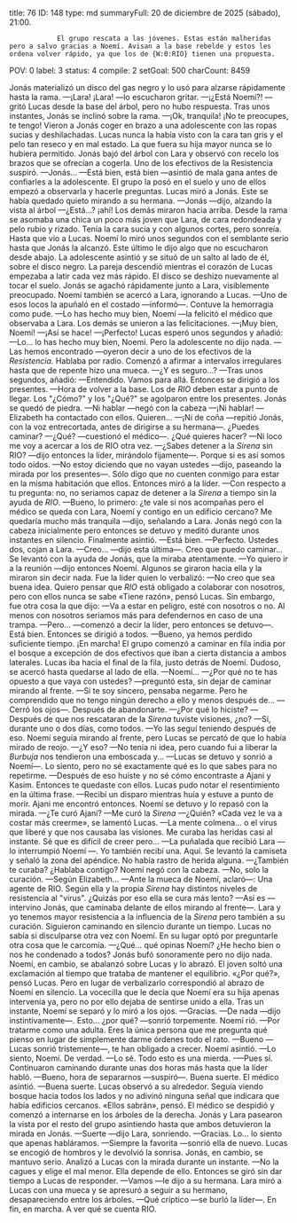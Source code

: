 title:          76
ID:             148
type:           md
summaryFull:    20 de diciembre de 2025 (sábado), 21:00.
                
                El grupo rescata a las jóvenes. Estas están malheridas pero a salvo gracias a Noemí. Avisan a la base rebelde y estos les ordena volver rápido, ya que los de {W:0:RIO} tienen una propuesta.
POV:            0
label:          3
status:         4
compile:        2
setGoal:        500
charCount:      8459


Jonás materializó un disco del gas negro y lo usó para alzarse rápidamente hasta la rama.
—¡Lara! ¡Lara! —lo escucharon gritar. 
—¡¿Está Noemí?! —gritó Lucas desde la base del árbol, pero no hubo respuesta.
Tras unos instantes, Jonás se inclinó sobre la rama.
—¡Ok, tranquila! ¡No te preocupes, te tengo!
Vieron a Jonás coger en brazo a una adolescente con las ropas sucias y deshilachadas. Lucas nunca la había visto con la cara tan gris y el pelo tan reseco y en mal estado. La que fuera su hija mayor nunca se lo hubiera permitido.
Jonás bajó del árbol con Lara y observó con recelo los brazos que se ofrecían a cogerla. Uno de los efectivos de la Resistencia suspiró.
—Jonás...
—Está bien, está bien —asintió de mala gana antes de confiarles a la adolescente.
El grupo la posó en el suelo y uno de ellos empezó a observarla y hacerle preguntas.
Lucas miró a Jonás. Este se había quedado quieto mirando a su hermana.
—Jonás —dijo, alzando la vista al árbol —¿Está...? ¡ahí!
Los demás miraron hacia arriba. Desde la rama se asomaba una chica un poco más joven que Lara, de cara redondeada y pelo rubio y rizado. Tenía la cara sucia y con algunos cortes, pero sonreía.
Hasta que vio a Lucas.
Noemí lo miró unos segundos con el semblante serio hasta que Jonás la alcanzó.
Este último le dijo algo que no escucharon desde abajo. La adolescente asintió y se situó de un salto al lado de él, sobre el disco negro.
La pareja descendió mientras el corazón de Lucas empezaba a latir cada vez más rápido.
El disco se deshizo nuevamente al tocar el suelo. Jonás se agachó rápidamente junto a Lara, visiblemente preocupado. Noemí también se acercó a Lara, ignorando a Lucas.
—Uno de esos locos la apuñaló en el costado —informó—. Contuve la hemorragia como pude.
—Lo has hecho muy bien, Noemí —la felicitó el médico que observaba a Lara.
Los demás se unieron a las felicitaciones.
—¡Muy bien, Noemí!
—¡Así se hace!
—¡Perfecto!
Lucas esperó unos segundos y añadió:
—Lo... lo has hecho muy bien, Noemí.
Pero la adolescente no dijo nada.
—Las hemos encontrado —oyeron decir a uno de los efectivos de la *Resistencia*. Hablaba por radio.
Comenzó a afirmar a intervalos irregulares hasta que de repente hizo una mueca.
—¿Y es seguro...? —Tras unos segundos, añadió: —Entendido. Vamos para allá.
Entonces se dirigió a los presentes.
—Hora de volver a la base. Los de *RIO* deben estar a punto de llegar.
Los "¿Cómo?" y los "¿Qué?" se agolparon entre los presentes. Jonás se quedó de piedra.
—Ni hablar —negó con la cabeza —¡Ni hablar!
—Elizabeth ha contactado con ellos. Quieren...
—¡Ni de coña —repitió Jonás, con la voz entrecortada, antes de dirigirse a su hermana—. ¿Puedes caminar?
—¿Qué? —cuestionó el médico—. ¿Qué quieres hacer?
—Ni loco me voy a acercar a los de RIO otra vez.
—¿Sabes detener a la *Sirena* sin RIO? —dijo entonces la líder, mirándolo fijamente—. Porque si es así somos todo oídos.
—No estoy diciendo que no vayan ustedes —dijo, paseando la mirada por los presentes—. Sólo digo que no cuenten conmigo para estar en la misma habitación que ellos.
Entonces miró a la líder.
—Con respecto a tu pregunta: no, no seriamos capaz de detener a la *Sirena* a tiempo sin la ayuda de *RIO*.
—Bueno, lo primero: ¿te vale si nos acompañas pero el médico se queda con Lara, Noemí y contigo en un edificio cercano? Me quedaría mucho más tranquila —dijo, señalando a Lara.
Jonás negó con la cabeza inicialmente pero entonces se detuvo y meditó durante unos instantes en silencio. Finalmente asintió.
—Está bien.
—Perfecto. Ustedes dos, cojan a Lara.
—Creo... —dijo esta última—. Creo que puedo caminar...
Se levantó con la ayuda de Jonás, que la miraba atentamente.
—Yo quiero ir a la reunión —dijo entonces Noemí.
Algunos se giraron hacia ella y la miraron sin decir nada. Fue la líder quien lo verbalizó:
—No creo que sea buena idea. Quiero pensar que *RIO* está obligado a colaborar con nosotros, pero con ellos nunca se sabe
«Tiene razón», pensó Lucas.
Sin embargo, fue otra cosa la que dijo:
—Va a estar en peligro, esté con nosotros o no. Al menos con nosotros seriamos más para defendernos en caso de una trampa.
—Pero... —comenzó a decir la líder, pero entonces se detuvo—. Está bien.
Entonces se dirigió a todos.
—Bueno, ya hemos perdido suficiente tiempo. ¡En marcha!
El grupo comenzó a caminar en fila india por el bosque a excepción de dos efectivos que iban a cierta distancia a ambos laterales.
Lucas iba hacia el final de la fila, justo detrás de Noemí. Dudoso, se acercó hasta quedarse al lado de ella.
—Noemí...
—¿Por qué no te has opuesto a que vaya con ustedes? —preguntó esta, sin dejar de caminar mirando al frente.
—Si te soy sincero, pensaba negarme. Pero he comprendido que no tengo ningún derecho a ello y menos después de... — Cerró los ojos—. Después de abandonarte.
—¿Por qué lo hiciste?
—Después de que nos rescataran de la *Sirena* tuviste visiones, ¿no?
—Sí, durante uno o dos días, como todos.
—Yo las seguí teniendo después de eso.
Noemí seguía mirando al frente, pero Lucas se percató de que lo había mirado de reojo.
—¿Y eso?
—No tenía ni idea, pero cuando fui a liberar la *Burbuja* nos tendieron una emboscada y... —Lucas se detuvo y sonrió a Noemí—. Lo siento, pero no sé exactamente qué es lo que sabes para no repetirme.
—Después de eso huiste y no sé cómo encontraste a Ajani y Kasim. Entonces te quedaste con ellos.
Lucas pudo notar el resentimiento en la última frase.
—Recibí un disparo mientras huía y estuve a punto de morir. Ajani me encontró entonces.
Noemí se detuvo y lo repasó con la mirada.
—¿Te curó Ajani?
—Me curó la *Sirena*
—¿Quién?
«Cada vez le va a costar más creerme», se lamentó Lucas.
—La mente colmena... o el virus que liberé y que nos causaba las visiones. Me curaba las heridas casi al instante. Sé que es difícil de creer pero...
—La puñalada que recibió Lara —lo interrumpió Noemí —. Yo también recibí una. Aquí.
Se levantó la camiseta y señaló la zona del apéndice. No había rastro de herida alguna.
—¿También te curaba? ¿Hablaba contigo?
Noemí negó con la cabeza.
—No, solo la curación.
—Según Elizabeth... —Ante la mueca de Noemí, aclaró—: Una agente de RIO. Según ella y la propia *Sirena* hay distintos niveles de resistencia al "virus". ¿Quizás por eso ella se cura más lento?
—Así es —intervino Jonás, que caminaba delante de ellos mirando al frente—. Lara y yo tenemos mayor resistencia a la influencia de la *Sirena* pero también a su curación.
Siguieron caminando en silencio durante un tiempo. Lucas no sabía si disculparse otra vez con Noemí. En su lugar optó por preguntarle otra cosa que le carcomía.
—¿Qué... qué opinas Noemí? ¿He hecho bien o nos he condenado a todos?
Jonás bufó sonoramente pero no dijo nada.
Noemí, en cambio, se abalanzó sobre Lucas y lo abrazó.
El joven soltó una exclamación al tiempo que trataba de mantener el equilibrio.
«¿Por qué?», pensó Lucas. Pero en lugar de verbalizarlo correspondió al abrazo de Noemí en silencio.
La vocecilla que le decía que Noemí era su hija apenas intervenía ya, pero no por ello dejaba de sentirse unido a ella.
Tras un instante, Noemí se separó y lo miró a los ojos.
—Gracias.
—De nada —dijo instintivamente—. Esto... ¿por qué? —sonrió torpemente.
Noemí rió.
—Por tratarme como una adulta. Eres la única persona que me pregunta qué pienso en lugar de simplemente darme órdenes todo el rato.
—Bueno —Lucas sonrió tristemente—, te han obligado a crecer.
Noemí asintió.
—Lo siento, Noemí. De verdad.
—Lo sé. Todo esto es una mierda.
-—Pues sí.
Continuaron caminando durante unas dos horas más hasta que la líder habló.
—Bueno, hora de separarnos —suspiró—. Buena suerte.
El médico asintió.
—Buena suerte.
Lucas observó a su alrededor. Seguía viendo bosque hacia todos los lados y no adivinó ninguna señal que indicara que había edificios cercanos.
«Ellos sabrán», pensó.
El médico se despidió y comenzó a internarse en los árboles de la derecha. Jonás y Lara pasearon la vista por el resto del grupo asintiendo hasta que ambos detuvieron la mirada en Jonás.
—Suerte —dijo Lara, sonriendo.
—Gracias. Lo... lo siento que apenas habláramos.
—Siempre la favorita —sonrió ella de nuevo.
Lucas se encogió de hombros y le devolvió la sonrisa.
Jonás, en cambio, se mantuvo serio. Analizó a Lucas con la mirada durante un instante.
—No la cagues y elige el mal menor. Ella depende de ello.
Entonces se giró sin dar tiempo a Lucas de responder.
—Vamos —le dijo a su hermana.
Lara miró a Lucas con una mueca y se apresuró a seguir a su hermano, desapareciendo entre los árboles.
—Qué críptico —se burló la líder—. En fin, en marcha. A ver qué se cuenta RIO.